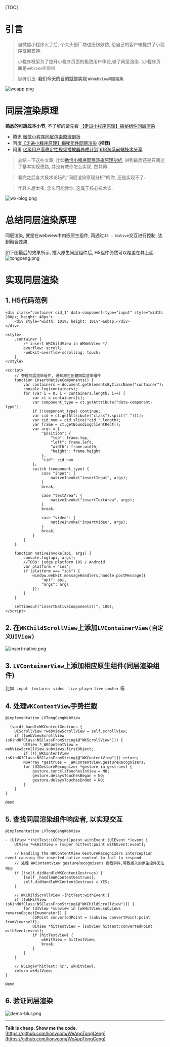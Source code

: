 [TOC]

# 引言

> 自微信小程序火了后, 个大头部厂商也纷纷效仿, 给自己的客户端提供了小程序框架支持.
>
> 小程序框架为了提升小程序页面的极致用户体验,做了同层渲染. (小程序页面是`webview实现的`)
>
> 抛砖引玉: **我们今天的目的就是实现 `WKWebView同层渲染`**

![weapp.png](https://p9-juejin.byteimg.com/tos-cn-i-k3u1fbpfcp/cd50590ab184460883662eb935017b1d~tplv-k3u1fbpfcp-watermark.image)





# 同层渲染原理 

**熟悉的可跳过本小节**, 不了解的请先看 [【走进小程序原理】揭秘组件同层渲染](https://blog.csdn.net/Smartprogram/article/details/108124407) 

- 腾讯 [微信小程序同层渲染原理剖析](https://developers.weixin.qq.com/community/develop/article/doc/000c4e433707c072c1793e56f5c813?page=1)
- 百度[【走进小程序原理】揭秘组件同层渲染](https://blog.csdn.net/Smartprogram/article/details/108124407) **(推荐)**
- 阿里 [亿级用户高稳定性视频播放器养成计划|618淘系前端技术分享](https://mp.weixin.qq.com/s/jgsG-XrAKV6AHSrUCRhKtQ)


> 总结一下这些文章, 比如[微信小程序同层渲染原理剖析](https://developers.weixin.qq.com/community/develop/article/doc/000c4e433707c072c1793e56f5c813?page=1), 讲到最后还是只阐述了基本实现思路, 并没有教你怎么实现, 然并卵. 

> 看完之后各大技术论坛的“同层渲染原理分析”的你, 还是实现不了.

> 年轻人想太多, 怎么可能教你, 这属于核心技术诶.

![wx-blog.png](https://p3-juejin.byteimg.com/tos-cn-i-k3u1fbpfcp/c71269a729e74bcd890056b26f283ad4~tplv-k3u1fbpfcp-watermark.image)






# 总结同层渲染原理

同层渲染, 就是在webview中内嵌原生组件, 再通过`JS - Native`交互进行控制, 达到融合效果. 

如下图最后的效果所示, 插入原生同层组件后, H5组件仍然可以覆盖在其上面.
![tongceng.png](https://p6-juejin.byteimg.com/tos-cn-i-k3u1fbpfcp/2a6ee6be963b4db38339762b34ccb837~tplv-k3u1fbpfcp-watermark.image)





# **实现**同层渲染

## 1. H5代码范例

```
<div class="container cid_1" data-component-type="input" style="width: 200px; height: 40px">
    <div style="width: 101%; height: 101%">&nbsp;</div>
</div>

<style>
    .container { 
        /* insert WKChildView in WKWebView */
        overflow: scroll;
        -webkit-overflow-scrolling: touch;
    }
</style>
```

```
<script>
    // 管理同层渲染组件, 通知原生创建同层渲染组件
    function insertNativeComponents() {
        var containers = document.getElementsByClassName("container");
        console.log(containers);
        for (var i = 0; i < containers.length; i++) {
            var ct = containers[i];
            var component_type = ct.getAttribute("data-component-type");
            if (!component_type) continue;
            var cid = ct.getAttribute("class").split(" ")[1];
            var cid_num = cid.slice("cid_".length);
            var frame = ct.getBoundingClientRect();
            var args = {
                "position": {
                    "top": frame.top,
                    "left": frame.left,
                    "width": frame.width,
                    "height": frame.height
                },
                "cid": cid_num
            };
            switch (component_type) {
                case "input": {
                    nativeInvoke("insertInput", args);
                }
                break;

                case "textArea": {
                    nativeInvoke("insertTextArea", args);
                }
                break;
    
                case "video": {
                    nativeInvoke("insertVideo", args);
                }
                break;
            }
        }
    }

    function nativeInvoke(api, args) {
        console.log(api, args);
        //TODO: judge platform iOS / Android
        var platform = "ios";
        if (platform === "ios") {
            window.webkit.messageHandlers.handle.postMessage({
                "api": api,
                "args": args
            });
        }
    }   
    
    setTimeout("insertNativeComponents()", 100);
</script>
```


## 2. 在`WKChildScrollView`上添加`LVContainerView(自定义UIView)`

![insert-native.png](https://p6-juejin.byteimg.com/tos-cn-i-k3u1fbpfcp/de6fc5818cef4abb87440967a1ae6bf2~tplv-k3u1fbpfcp-watermark.image)



## 3. `LVContainerView`上添加相应原生组件(同层渲染组件)

比如: `input` ` textarea` ` video` ` live-player` `live-pusher` 等



## 4. 处理`WKContentView`手势拦截

```
@implementation LVTongCengWebView

- (void)_handleWKContentGestrues {
    UIScrollView *webViewScrollView = self.scrollView;
    if ([webViewScrollView isKindOfClass:NSClassFromString(@"WKScrollView")]) {
        UIView *_WKContentView = webViewScrollView.subviews.firstObject;
        if (![_WKContentView isKindOfClass:NSClassFromString(@"WKContentView")]) return;
        NSArray *gestrues = _WKContentView.gestureRecognizers;
        for (UIGestureRecognizer *gesture in gestrues) {
            gesture.cancelsTouchesInView = NO;
            gesture.delaysTouchesBegan = NO;
            gesture.delaysTouchesEnded = NO;
        }
    }
}

@end
```



## 5. 查找同层渲染组件响应者, 以实现交互
```
@implementation LVTongCengWebView

- (UIView *)hitTest:(CGPoint)point withEvent:(UIEvent *)event {
    UIView *wkHitView = [super hitTest:point withEvent:event];
    
    // Handling the WKContentView GestureRecognizers interception event causing the inserted native control to fail to respond
    // 处理 WKContentView gestureRecognizers 拦截事件,导致插入的原生控件无法响应
    if (!self.didHandleWKContentGestrues) {
        [self _handleWKContentGestrues];
        self.didHandleWKContentGestrues = YES;
    }
    
    // WKChildScrollView -[hitTest:withEvent:]
    if ([wkHitView isKindOfClass:NSClassFromString(@"WKChildScrollView")]) {
        for (UIView *subview in [wkHitView.subviews reverseObjectEnumerator]) {
            CGPoint convertedPoint = [subview convertPoint:point fromView:self];
            UIView *hitTestView = [subview hitTest:convertedPoint withEvent:event];
            if (hitTestView) {
                wkHitView = hitTestView;
                break;
            }
        }
    }
    
    // NSLog(@"hitTest: %@", wkHitView);
    return wkHitView;
}

@end
```



## 6. 验证同层渲染
![demo-blur.png](https://p1-juejin.byteimg.com/tos-cn-i-k3u1fbpfcp/6a8415a716e942669482a2339073ddd1~tplv-k3u1fbpfcp-watermark.image)


---
**Talk is cheap. Show me the code.**  
[https://github.com/lionvoom/WeAppTongCeng](https://github.com/lionvoom/WeAppTongCeng)
